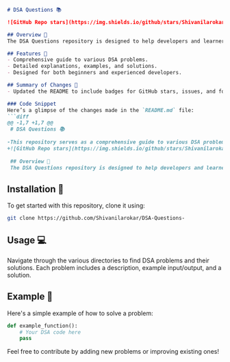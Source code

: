 ```markdown
# DSA Questions 📚

![GitHub Repo stars](https://img.shields.io/github/stars/Shivanilarokar/DSA-Questions-) ![GitHub issues](https://img.shields.io/github/issues/Shivanilarokar/DSA-Questions-) ![GitHub forks](https://img.shields.io/github/forks/Shivanilarokar/DSA-Questions-)

## Overview 🌟
The DSA Questions repository is designed to help developers and learners tackle various Data Structures and Algorithms (DSA) challenges. Each problem is structured to promote understanding and skill enhancement.

## Features 🚀
- Comprehensive guide to various DSA problems.
- Detailed explanations, examples, and solutions.
- Designed for both beginners and experienced developers.

## Summary of Changes 📝
- Updated the README to include badges for GitHub stars, issues, and forks, enhancing the visual appeal and providing quick metrics about the repository.

### Code Snippet
Here’s a glimpse of the changes made in the `README.md` file:
```diff
@@ -1,7 +1,7 @@
 # DSA Questions 📚
 
-This repository serves as a comprehensive guide to various DSA problems, featuring explanations, examples, and solutions to enhance your coding skills.
+![GitHub Repo stars](https://img.shields.io/github/stars/Shivanilarokar/DSA-Questions-) ![GitHub issues](https://img.shields.io/github/issues/Shivanilarokar/DSA-Questions-) ![GitHub forks](https://img.shields.io/github/forks/Shivanilarokar/DSA-Questions-)
 
 ## Overview 🌟
 The DSA Questions repository is designed to help developers and learners tackle various Data Structures and Algorithms (DSA) challenges. Each problem is structured to promote understanding and skill enhancement.
```

## Installation 🔧
To get started with this repository, clone it using:
```bash
git clone https://github.com/Shivanilarokar/DSA-Questions-
```

## Usage 💻
Navigate through the various directories to find DSA problems and their solutions. Each problem includes a description, example input/output, and a solution.

## Example 🎉
Here's a simple example of how to solve a problem:
```python
def example_function():
    # Your DSA code here
    pass
```

Feel free to contribute by adding new problems or improving existing ones!
```
